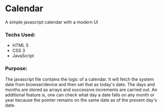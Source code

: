 # Calendar
A simple javascript calendar with a modern UI

### Techs Used:

<ul>
  <li>HTML 5</li>
  <li>CSS 3</li>
  <li>JavaScript</li>
</ul>

### Purpose:

The javascript file contains the logic of a calendar. It will fetch the system date from browser/device and then set that as today's date. The days and months are stored as arrays and  successive increments are carried out. An additional feature is, one can check what day a date falls on any month or year because the pointer remains on the same date as of the present day's date.

